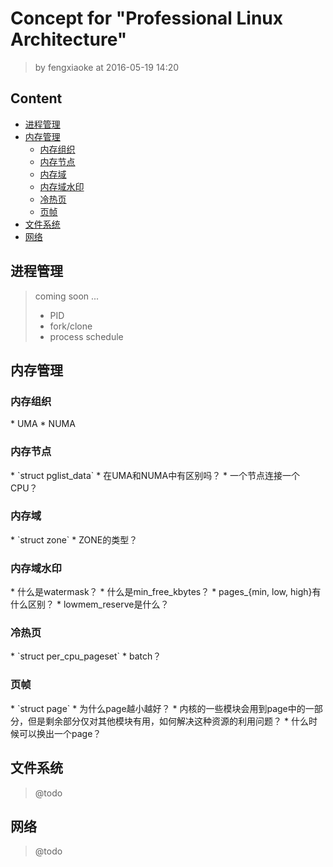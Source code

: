# Concept for "Professional Linux Architecture"
> by fengxiaoke at 2016-05-19 14:20

## Content
* [进程管理](#process)
* [内存管理](#memory)
    * [内存组织](#memory_modle)
    * [内存节点](#pglist_data)
    * [内存域](#zone)
    * [内存域水印](#watermask)
    * [冷热页](#hot_cold_page)
    * [页帧](#page)
* [文件系统](#file)
* [网络](#network)

<h2 id="process">进程管理</h2>

> coming soon ...
> * PID
> * fork/clone
> * process schedule

<h2 id="memory">内存管理</h2>

<h3 id="memory_modle">内存组织</h3>
* UMA
* NUMA

<h3 id="pglist_data">内存节点</h3>
* `struct pglist_data`
* 在UMA和NUMA中有区别吗？
* 一个节点连接一个CPU？

<h3 id="zone">内存域</h3>
* `struct zone`
* ZONE的类型？

<h3 id="watermask">内存域水印</h3>
* 什么是watermask？
* 什么是min_free_kbytes？
* pages_{min, low, high}有什么区别？
* lowmem_reserve是什么？

<h3 id="hot_cold_page">冷热页</h3>
* `struct per_cpu_pageset`
* batch？

<h3 id="page">页帧</h3>
* `struct page`
* 为什么page越小越好？
* 内核的一些模块会用到page中的一部分，但是剩余部分仅对其他模块有用，如何解决这种资源的利用问题？
* 什么时候可以换出一个page？

<h2 id="file">文件系统</h2>

> @todo

<h2 id="network">网络</h2>

> @todo



